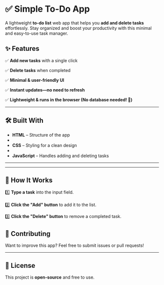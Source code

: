 # ✅ Simple To-Do App  

A lightweight **to-do list** web app that helps you **add and delete tasks** effortlessly. Stay organized and boost your productivity with this minimal and easy-to-use task manager.  

## ✨ Features  

✅ **Add new tasks** with a single click  

✅ **Delete tasks** when completed  

✅ **Minimal & user-friendly UI**  

✅ **Instant updates—no need to refresh**  

✅ **Lightweight & runs in the browser (No database needed! 🚀)**  

---

## 🛠️ Built With  

- **HTML** – Structure of the app
- 
- **CSS** – Styling for a clean design
- 
- **JavaScript** – Handles adding and deleting tasks  

---
---

## 📌 How It Works  

1️⃣ **Type a task** into the input field.  
\
2️⃣ **Click the "Add" button** to add it to the list. 

3️⃣ **Click the "Delete" button** to remove a completed task.  



## 🤝 Contributing  

Want to improve this app? Feel free to submit issues or pull requests!  

---

## 📝 License  

This project is **open-source** and free to use.  
